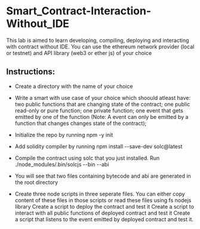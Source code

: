# Smart_Contract-Interaction-Without_IDE

This lab is aimed to learn developing, compiling, deploying and interacting with contract without IDE. You can use the ethereum network provider (local or testnet) and API library (web3 or ether js) of your choice

## Instructions:
- Create a directory with the name of your choice
- Write a smart with use case of your choice which shoould atleast have: two public functions that are changing state of the contract;
one public read-only or pure function;
one private function;
one event that gets emitted by one of the function (Note: A event can only be emitted by a function that changes changes state of the contract);

- Initialize the repo by running npm -y init
- Add solidity compiler by running npm install --save-dev solc@latest
- Compile the contract using solc that you just installed. Run ./node_modules/.bin/solcjs --bin --abi <path-to-contract-file>
- You will see that two files containing bytecode and abi are generated in the root directory
- Create three node scripts in three seperate files. You can either copy content of these files in those scripts or read these files using fs nodejs library
Create a script to deploy the contract and test it
Create a script to interact with all public functions of deployed contract and test it
Create a script that listens to the event emitted by deployed contract and test it.
